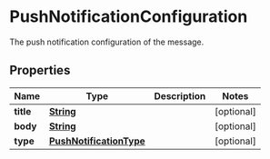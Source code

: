 

# PushNotificationConfiguration

The push notification configuration of the message.

## Properties

| Name | Type | Description | Notes |
|------------ | ------------- | ------------- | -------------|
|**title** | [**String**](String.md) |  |  [optional] |
|**body** | [**String**](String.md) |  |  [optional] |
|**type** | [**PushNotificationType**](PushNotificationType.md) |  |  [optional] |



